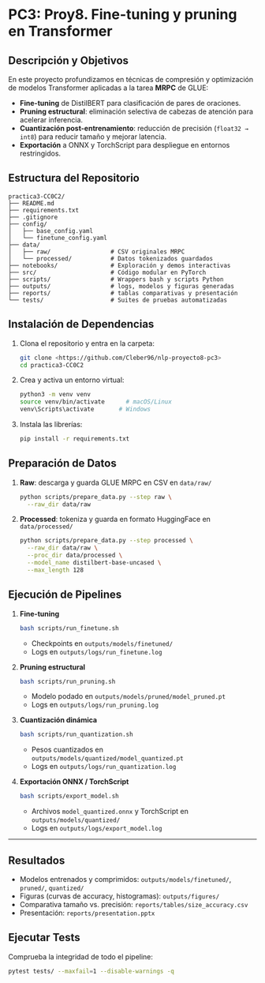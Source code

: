 # PC3: Proy8. Fine-tuning y pruning en Transformer
## Descripción y Objetivos

En este proyecto profundizamos en técnicas de compresión y optimización de modelos Transformer aplicadas a la tarea **MRPC** de GLUE:

- **Fine-tuning** de DistilBERT para clasificación de pares de oraciones.
- **Pruning estructural**: eliminación selectiva de cabezas de atención para acelerar inferencia.
- **Cuantización post-entrenamiento**: reducción de precisión (`float32 → int8`) para reducir tamaño y mejorar latencia.
- **Exportación** a ONNX y TorchScript para despliegue en entornos restringidos.


## Estructura del Repositorio

```plaintext
practica3-CC0C2/
├── README.md
├── requirements.txt
├── .gitignore
├── config/
│   ├── base_config.yaml
│   └── finetune_config.yaml
├── data/
│   ├── raw/                 # CSV originales MRPC
│   └── processed/           # Datos tokenizados guardados
├── notebooks/               # Exploración y demos interactivas
├── src/                     # Código modular en PyTorch
├── scripts/                 # Wrappers bash y scripts Python
├── outputs/                 # logs, modelos y figuras generadas
├── reports/                 # tablas comparativas y presentación
└── tests/                   # Suites de pruebas automatizadas
```

## Instalación de Dependencias

1. Clona el repositorio y entra en la carpeta:
   ```bash
   git clone <https://github.com/Cleber96/nlp-proyecto8-pc3>
   cd practica3-CC0C2
   ```
2. Crea y activa un entorno virtual:
   ```bash
   python3 -m venv venv
   source venv/bin/activate      # macOS/Linux
   venv\Scripts\activate       # Windows
   ```
3. Instala las librerías:
   ```bash
   pip install -r requirements.txt
   ```

## Preparación de Datos

1. **Raw**: descarga y guarda GLUE MRPC en CSV en `data/raw/`  
   ```bash
   python scripts/prepare_data.py --step raw \
     --raw_dir data/raw
   ```
2. **Processed**: tokeniza y guarda en formato HuggingFace en `data/processed/`  
   ```bash
   python scripts/prepare_data.py --step processed \
     --raw_dir data/raw \
     --proc_dir data/processed \
     --model_name distilbert-base-uncased \
     --max_length 128
   ```

## Ejecución de Pipelines

1. **Fine-tuning**  
   ```bash
   bash scripts/run_finetune.sh
   ```
   - Checkpoints en `outputs/models/finetuned/`  
   - Logs en `outputs/logs/run_finetune.log`

2. **Pruning estructural**  
   ```bash
   bash scripts/run_pruning.sh
   ```
   - Modelo podado en `outputs/models/pruned/model_pruned.pt`  
   - Logs en `outputs/logs/run_pruning.log`

3. **Cuantización dinámica**  
   ```bash
   bash scripts/run_quantization.sh
   ```
   - Pesos cuantizados en `outputs/models/quantized/model_quantized.pt`  
   - Logs en `outputs/logs/run_quantization.log`

4. **Exportación ONNX / TorchScript**  
   ```bash
   bash scripts/export_model.sh
   ```
   - Archivos `model_quantized.onnx` y TorchScript en `outputs/models/quantized/`  
   - Logs en `outputs/logs/export_model.log`

---

## Resultados

- Modelos entrenados y comprimidos: `outputs/models/finetuned/`, `pruned/`, `quantized/`  
- Figuras (curvas de accuracy, histogramas): `outputs/figures/`  
- Comparativa tamaño vs. precisión: `reports/tables/size_accuracy.csv`  
- Presentación: `reports/presentation.pptx`

## Ejecutar Tests

Comprueba la integridad de todo el pipeline:
```bash
pytest tests/ --maxfail=1 --disable-warnings -q
```
